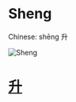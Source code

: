 # Sheng

Chinese: shēng 升

![Sheng](https://88o.io/wp-content/uploads/2018/09/46-e58d87sheng.jpg)

# [升](./e58d87sheng_cn.md)
